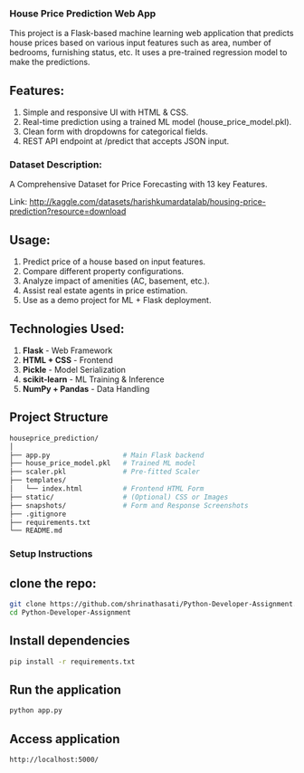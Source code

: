 ### House Price Prediction Web App
This project is a Flask-based machine learning web application that predicts house prices based on various input features such as area, number of bedrooms, furnishing status, etc. It uses a pre-trained regression model to make the predictions.

## Features:
1. Simple and responsive UI with HTML & CSS.
2. Real-time prediction using a trained ML model (house_price_model.pkl).
3. Clean form with dropdowns for categorical fields.
4. REST API endpoint at /predict that accepts JSON input.

### Dataset Description:
A Comprehensive Dataset for Price Forecasting with 13 key Features.

Link: http://kaggle.com/datasets/harishkumardatalab/housing-price-prediction?resource=download

## Usage:
1. Predict price of a house based on input features.
2. Compare different property configurations.
3. Analyze impact of amenities (AC, basement, etc.).
4. Assist real estate agents in price estimation.
5. Use as a demo project for ML + Flask deployment.

## Technologies Used:
1. **Flask** - Web Framework
2. **HTML + CSS** - Frontend
3. **Pickle** - Model Serialization
4. **scikit-learn** - ML Training & Inference
5. **NumPy + Pandas** - Data Handling

## Project Structure
```bash
houseprice_prediction/
│
├── app.py                  # Main Flask backend
├── house_price_model.pkl   # Trained ML model
├── scaler.pkl              # Pre-fitted Scaler
├── templates/
│   └── index.html          # Frontend HTML Form
├── static/                 # (Optional) CSS or Images
├── snapshots/              # Form and Response Screenshots
├── .gitignore
├── requirements.txt
└── README.md
```

### Setup Instructions

## clone the repo: 
```bash
git clone https://github.com/shrinathasati/Python-Developer-Assignment.git
cd Python-Developer-Assignment
```

## Install dependencies
```bash
pip install -r requirements.txt
```

## Run the application
```bash
python app.py
```

## Access application
```bash
http://localhost:5000/
```



